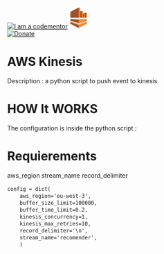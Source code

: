 <a href="http://bitly.com/2grT54q"><img src="https://cdn.codementor.io/badges/i_am_a_codementor_dark.svg" alt="I am a codementor" style="max-width:100%"/></a><a href="http://bitly.com/2grT54q"><img src="AWS_Kinesis.png" height="50">  
 [![Donate](https://www.paypalobjects.com/en_US/i/btn/btn_donateCC_LG.gif)](https://www.paypal.com/cgi-bin/webscr?cmd=_s-xclick&hosted_button_id=WX4EKLLLV49WG)


#  AWS Kinesis



Description : a python script to push event to kinesis

HOW It WORKS
================
The configuration is inside the python script : 

Requierements
================
aws_region
stream_name
record_delimiter
```
config = dict(
    aws_region='eu-west-3',
    buffer_size_limit=100000,
    buffer_time_limit=0.2,
    kinesis_concurrency=1,
    kinesis_max_retries=10,
    record_delimiter='\n',
    stream_name='recomender',
    )
```

